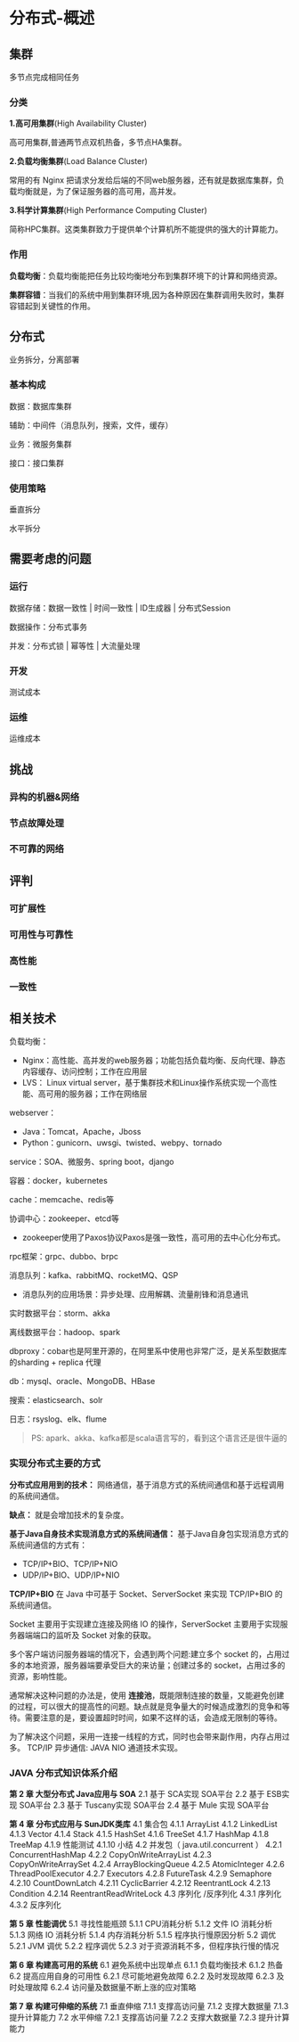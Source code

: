 # 分布式-概述

## 集群

多节点完成相同任务

### 分类

**1.高可用集群**(High Availability Cluster)

高可用集群,普通两节点双机热备，多节点HA集群。

**2.负载均衡集群**(Load Balance Cluster)

常用的有 Nginx 把请求分发给后端的不同web服务器，还有就是数据库集群，负载均衡就是，为了保证服务器的高可用，高并发。

**3.科学计算集群**(High Performance Computing Cluster)

简称HPC集群。这类集群致力于提供单个计算机所不能提供的强大的计算能力。

### 作用

**负载均衡**：负载均衡能把任务比较均衡地分布到集群环境下的计算和网络资源。

**集群容错**：当我们的系统中用到集群环境,因为各种原因在集群调用失败时，集群容错起到关键性的作用。

## 分布式

业务拆分，分离部署

### 基本构成

数据：数据库集群

辅助：中间件（消息队列，搜索，文件，缓存）

业务：微服务集群

接口：接口集群

### 使用策略

垂直拆分

水平拆分

## 需要考虑的问题

### 运行

数据存储：数据一致性 | 时间一致性 | ID生成器 | 分布式Session

数据操作：分布式事务

并发：分布式锁 | 幂等性 | 大流量处理

### 开发

测试成本

### 运维

运维成本

## 挑战

### 异构的机器&网络

### 节点故障处理

### 不可靠的网络

## 评判

### 可扩展性

### 可用性与可靠性

### 高性能

### 一致性

## 相关技术

负载均衡：

- Nginx：高性能、高并发的web服务器；功能包括负载均衡、反向代理、静态内容缓存、访问控制；工作在应用层
- LVS： Linux virtual server，基于集群技术和Linux操作系统实现一个高性能、高可用的服务器；工作在网络层

webserver：

- Java：Tomcat，Apache，Jboss
- Python：gunicorn、uwsgi、twisted、webpy、tornado

service：SOA、微服务、spring boot，django

容器：docker，kubernetes

cache：memcache、redis等

协调中心：zookeeper、etcd等

- zookeeper使用了Paxos协议Paxos是强一致性，高可用的去中心化分布式。

rpc框架：grpc、dubbo、brpc

消息队列：kafka、rabbitMQ、rocketMQ、QSP

- 消息队列的应用场景：异步处理、应用解耦、流量削锋和消息通讯

实时数据平台：storm、akka

离线数据平台：hadoop、spark

dbproxy：cobar也是阿里开源的，在阿里系中使用也非常广泛，是关系型数据库的sharding + replica 代理

db：mysql、oracle、MongoDB、HBase

搜索：elasticsearch、solr

日志：rsyslog、elk、flume

> PS: apark、akka、kafka都是scala语言写的，看到这个语言还是很牛逼的

### 实现分布式主要的方式

**分布式应用用到的技术：** 网络通信，基于消息方式的系统间通信和基于远程调用的系统间通信。

**缺点：** 就是会增加技术的复杂度。

**基于Java自身技术实现消息方式的系统间通信：**
基于Java自身包实现消息方式的系统间通信的方式有：

- TCP/IP+BIO、TCP/IP+NIO
- UDP/IP+BIO、UDP/IP+NIO 

**TCP/IP+BIO** 在 Java 中可基于 Socket、ServerSocket 来实现 TCP/IP+BIO 的系统间通信。

Socket 主要用于实现建立连接及网络 IO 的操作，ServerSocket 主要用于实现服务器端端口的监听及 Socket 对象的获取。

多个客户端访问服务器端的情况下，会遇到两个问题:建立多个 socket 的，占用过多的本地资源，服务器端要承受巨大的来访量；创建过多的 socket，占用过多的资源，影响性能。

通常解决这种问题的办法是，使用 **连接池**，既能限制连接的数量，又能避免创建的过程，可以很大的提高性的问题。缺点就是竞争量大的时候造成激烈的竞争和等待。需要注意的是，要设置超时时间，如果不这样的话，会造成无限制的等待。

为了解决这个问题，采用一连接一线程的方式，同时也会带来副作用，内存占用过多。
TCP/IP 异步通信: JAVA NIO 通道技术实现。

### JAVA 分布式知识体系介绍

**第 2 章 大型分布式 Java应用与 SOA**
2.1 基于 SCA实现 SOA平台
2.2 基于 ESB实现 SOA平台
2.3 基于 Tuscany实现 SOA平台
2.4 基于 Mule 实现 SOA平台

**第 4 章 分布式应用与 SunJDK类库**
4.1 集合包
  4.1.1 ArrayList
  4.1.2 LinkedList
  4.1.3 Vector
  4.1.4 Stack
  4.1.5 HashSet
  4.1.6 TreeSet
  4.1.7 HashMap
  4.1.8 TreeMap
  4.1.9 性能测试
  4.1.10 小结
4.2 并发包（ java.util.concurrent ）
  4.2.1 ConcurrentHashMap
  4.2.2 CopyOnWriteArrayList
  4.2.3 CopyOnWriteArraySet
  4.2.4 ArrayBlockingQueue
  4.2.5 AtomicInteger
  4.2.6 ThreadPoolExecutor
  4.2.7 Executors
  4.2.8 FutureTask
  4.2.9 Semaphore
  4.2.10 CountDownLatch
  4.2.11 CyclicBarrier
  4.2.12 ReentrantLock
  4.2.13 Condition
  4.2.14 ReentrantReadWriteLock
4.3 序列化 /反序列化
  4.3.1 序列化
  4.3.2 反序列化

**第 5 章 性能调优**
5.1 寻找性能瓶颈
  5.1.1 CPU消耗分析
  5.1.2 文件 IO 消耗分析
  5.1.3 网络 IO 消耗分析
  5.1.4 内存消耗分析
  5.1.5 程序执行慢原因分析
5.2 调优
  5.2.1 JVM 调优
  5.2.2 程序调优
  5.2.3 对于资源消耗不多，但程序执行慢的情况

**第 6 章 构建高可用的系统**
6.1 避免系统中出现单点
  6.1.1 负载均衡技术
  6.1.2 热备
6.2 提高应用自身的可用性
  6.2.1 尽可能地避免故障
  6.2.2 及时发现故障
  6.2.3 及时处理故障
  6.2.4 访问量及数据量不断上涨的应对策略

**第 7 章 构建可伸缩的系统**
7.1 垂直伸缩
  7.1.1 支撑高访问量
  7.1.2 支撑大数据量
  7.1.3 提升计算能力
7.2 水平伸缩
  7.2.1 支撑高访问量
  7.2.2 支撑大数据量
  7.2.3 提升计算能力